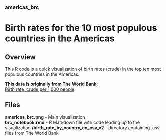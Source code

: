 ### americas_brc
# Birth rates for the 10 most populous countries in the Americas

## Overview
This R code is a quick visualization of birth rates (crude) in the top ten most 
populous countries in the Americas.

**This data is originally from The World Bank:**   
[Birth rate, crude per 1,000 people](https://data.worldbank.org/)

## Files
**americas_brc.png** - Main visualization  
**brc_notebook.rmd** - R Markdown file with code leading up to the visualization 
**/birth_rate_by_country_en_csv_v2** - directory containing .csv files 
from The World Bank
